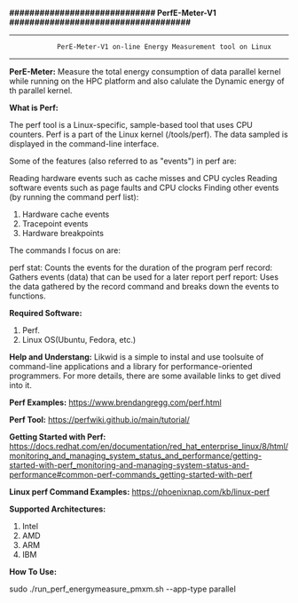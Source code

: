 **#############################      PerfE-Meter-V1       ####################################**

*********************************************************************************************************************************************************
				PerE-Meter-V1 on-line Energy Measurement tool on Linux
*********************************************************************************************************************************************************

**PerE-Meter:**	Measure the total energy consumption of data parallel kernel while running on the HPC platform and also calulate the Dynamic energy of th parallel kernel. 


**What is Perf:**

The perf tool is a Linux-specific, sample-based tool that uses CPU counters. Perf is a part of the Linux kernel (/tools/perf). The data sampled is displayed in the command-line interface.

Some of the features (also referred to as "events") in perf are:

Reading hardware events such as cache misses and CPU cycles
Reading software events such as page faults and CPU clocks
Finding other events (by running the command perf list):

1.	Hardware cache events
2.	Tracepoint events
3.	Hardware breakpoints

The commands I focus on are:

perf stat: Counts the events for the duration of the program
perf record: Gathers events (data) that can be used for a later report
perf report: Uses the data gathered by the record command and breaks down the events to functions.

**Required Software:**

1.	Perf.
2.	Linux OS(Ubuntu, Fedora, etc.)


**Help and Understang:**
Likwid is a simple to instal and use toolsuite of command-line applications and a library for performance-oriented programmers. For more details, there are some available links to get dived into it.

**Perf Examples:**
https://www.brendangregg.com/perf.html

**Perf Tool:**
https://perfwiki.github.io/main/tutorial/

**Getting Started with Perf:**
https://docs.redhat.com/en/documentation/red_hat_enterprise_linux/8/html/monitoring_and_managing_system_status_and_performance/getting-started-with-perf_monitoring-and-managing-system-status-and-performance#common-perf-commands_getting-started-with-perf

**Linux perf Command Examples:**
https://phoenixnap.com/kb/linux-perf

**Supported Architectures:**

1. Intel
2. AMD
3. ARM
4. IBM


**How To Use:**

sudo ./run_perf_energymeasure_pmxm.sh --app-type parallel








